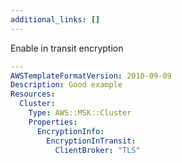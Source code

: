 ```yaml
---
additional_links: []
---
```


Enable in transit encryption

```yaml
---
AWSTemplateFormatVersion: 2010-09-09
Description: Good example
Resources:
  Cluster:
    Type: AWS::MSK::Cluster
    Properties:
      EncryptionInfo:
        EncryptionInTransit:
          ClientBroker: "TLS"
```
